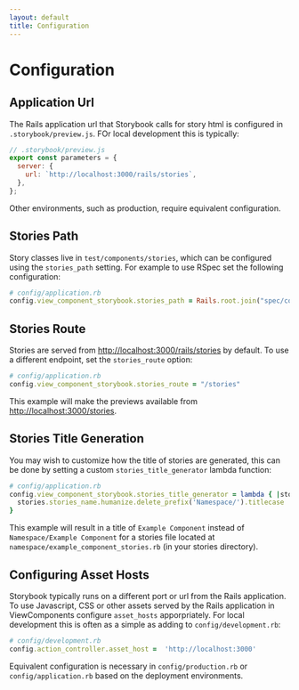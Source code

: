 ```yaml
---
layout: default
title: Configuration
---
```


# Configuration

## Application Url

The Rails application url that Storybook calls for story html is configured in `.storybook/preview.js`.
FOr local development this is typically:

```javascript
// .storybook/preview.js
export const parameters = {
  server: {
    url: `http://localhost:3000/rails/stories`,
  },
};
```

Other environments, such as production, require equivalent configuration.

## Stories Path

Story classes live in `test/components/stories`, which can be configured using the `stories_path` setting. For example to use RSpec set the following configuration:

```ruby
# config/application.rb
config.view_component_storybook.stories_path = Rails.root.join("spec/components/stories")
```

## Stories Route

Stories are served from <http://localhost:3000/rails/stories> by default. To use a different endpoint, set the `stories_route` option:

```ruby
# config/application.rb
config.view_component_storybook.stories_route = "/stories"
```

This example will make the previews available from <http://localhost:3000/stories>.

## Stories Title Generation

You may wish to customize how the title of stories are generated, this can be done by setting a custom `stories_title_generator` lambda function:

```ruby
# config/application.rb
config.view_component_storybook.stories_title_generator = lambda { |stories|
  stories.stories_name.humanize.delete_prefix('Namespace/').titlecase
}
```

This example will result in a title of `Example Component` instead of `Namespace/Example Component` for a stories file located at `namespace/example_component_stories.rb` (in your stories directory).

## Configuring Asset Hosts

Storybook typically runs on a different port or url from the Rails application. To use Javascript, CSS or other assets served by the Rails application in ViewComponents configure `asset_hosts`
apporpriately. For local development this is often as a simple as adding to `config/development.rb`:

```ruby
# config/development.rb
config.action_controller.asset_host =  'http://localhost:3000'
```

Equivalent configuration is necessary in `config/production.rb` or `config/application.rb` based on the deployment environments.
